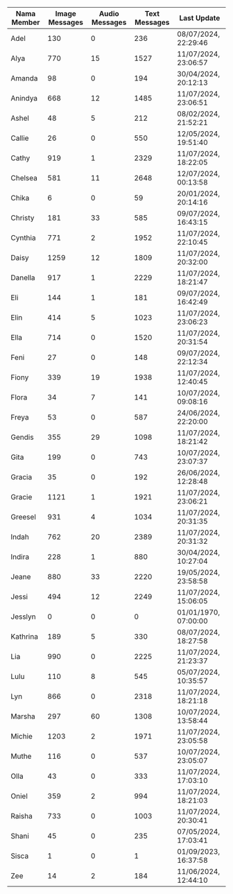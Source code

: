 | Nama Member | Image Messages | Audio Messages | Text Messages | Last Update |
| ------ | -------------- | -------------- | ------------- | ------------ |
| Adel | 130 | 0 | 236 | 08/07/2024, 22:29:46 |
| Alya | 770 | 15 | 1527 | 11/07/2024, 23:06:57 |
| Amanda | 98 | 0 | 194 | 30/04/2024, 20:12:13 |
| Anindya | 668 | 12 | 1485 | 11/07/2024, 23:06:51 |
| Ashel | 48 | 5 | 212 | 08/02/2024, 21:52:21 |
| Callie | 26 | 0 | 550 | 12/05/2024, 19:51:40 |
| Cathy | 919 | 1 | 2329 | 11/07/2024, 18:22:05 |
| Chelsea | 581 | 11 | 2648 | 12/07/2024, 00:13:58 |
| Chika | 6 | 0 | 59 | 20/01/2024, 20:14:16 |
| Christy | 181 | 33 | 585 | 09/07/2024, 16:43:15 |
| Cynthia | 771 | 2 | 1952 | 11/07/2024, 22:10:45 |
| Daisy | 1259 | 12 | 1809 | 11/07/2024, 20:32:00 |
| Danella | 917 | 1 | 2229 | 11/07/2024, 18:21:47 |
| Eli | 144 | 1 | 181 | 09/07/2024, 16:42:49 |
| Elin | 414 | 5 | 1023 | 11/07/2024, 23:06:23 |
| Ella | 714 | 0 | 1520 | 11/07/2024, 20:31:54 |
| Feni | 27 | 0 | 148 | 09/07/2024, 22:12:34 |
| Fiony | 339 | 19 | 1938 | 11/07/2024, 12:40:45 |
| Flora | 34 | 7 | 141 | 10/07/2024, 09:08:16 |
| Freya | 53 | 0 | 587 | 24/06/2024, 22:20:00 |
| Gendis | 355 | 29 | 1098 | 11/07/2024, 18:21:42 |
| Gita | 199 | 0 | 743 | 10/07/2024, 23:07:37 |
| Gracia | 35 | 0 | 192 | 26/06/2024, 12:28:48 |
| Gracie | 1121 | 1 | 1921 | 11/07/2024, 23:06:21 |
| Greesel | 931 | 4 | 1034 | 11/07/2024, 20:31:35 |
| Indah | 762 | 20 | 2389 | 11/07/2024, 20:31:32 |
| Indira | 228 | 1 | 880 | 30/04/2024, 10:27:04 |
| Jeane | 880 | 33 | 2220 | 19/05/2024, 23:58:58 |
| Jessi | 494 | 12 | 2249 | 11/07/2024, 15:06:05 |
| Jesslyn | 0 | 0 | 0 | 01/01/1970, 07:00:00 |
| Kathrina | 189 | 5 | 330 | 08/07/2024, 18:27:58 |
| Lia | 990 | 0 | 2225 | 11/07/2024, 21:23:37 |
| Lulu | 110 | 8 | 545 | 05/07/2024, 10:35:57 |
| Lyn | 866 | 0 | 2318 | 11/07/2024, 18:21:18 |
| Marsha | 297 | 60 | 1308 | 10/07/2024, 13:58:44 |
| Michie | 1203 | 2 | 1971 | 11/07/2024, 23:05:58 |
| Muthe | 116 | 0 | 537 | 10/07/2024, 23:05:07 |
| Olla | 43 | 0 | 333 | 11/07/2024, 17:03:10 |
| Oniel | 359 | 2 | 994 | 11/07/2024, 18:21:03 |
| Raisha | 733 | 0 | 1003 | 11/07/2024, 20:30:41 |
| Shani | 45 | 0 | 235 | 07/05/2024, 17:03:41 |
| Sisca | 1 | 0 | 1 | 01/09/2023, 16:37:58 |
| Zee | 14 | 2 | 184 | 11/06/2024, 12:44:10 |
